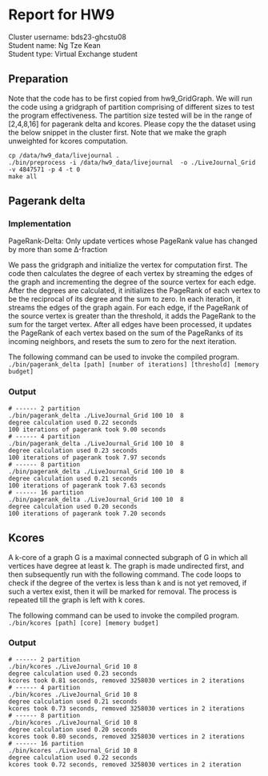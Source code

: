 # Report for HW9

Cluster username: bds23-ghcstu08  
Student name: Ng Tze Kean  
Student type: Virtual Exchange student  

## Preparation

Note that the code has to be first copied from hw9_GridGraph. We will run the code using a gridgraph of partition comprising of different sizes to test the program effectiveness. The partition size tested will be in the range of [2,4,8,16] for pagerank delta and kcores. Please copy the the dataset using the below snippet in the cluster first. Note that we make the graph unweighted for kcores computation.

```shell
cp /data/hw9_data/livejournal .
./bin/preprocess -i /data/hw9_data/livejournal  -o ./LiveJournal_Grid -v 4847571 -p 4 -t 0
make all
```

## Pagerank delta

### Implementation

PageRank-Delta: Only update vertices whose PageRank value has changed by more than some Δ-fraction

We pass the gridgraph and initialize the vertex for computation first. The code then calculates the degree of each vertex by streaming the edges of the graph and incrementing the degree of the source vertex for each edge. After the degrees are calculated, it initializes the PageRank of each vertex to be the reciprocal of its degree and the sum to zero. In each iteration, it streams the edges of the graph again. For each edge, if the PageRank of the source vertex is greater than the threshold, it adds the PageRank to the sum for the target vertex. After all edges have been processed, it updates the PageRank of each vertex based on the sum of the PageRanks of its incoming neighbors, and resets the sum to zero for the next iteration.

The following command can be used to invoke the compiled program. ```./bin/pagerank_delta [path] [number of iterations] [threshold] [memory budget]```

### Output

```shell
# ------ 2 partition
./bin/pagerank_delta ./LiveJournal_Grid 100 10  8
degree calculation used 0.22 seconds
100 iterations of pagerank took 9.00 seconds
# ------ 4 partition
./bin/pagerank_delta ./LiveJournal_Grid 100 10  8
degree calculation used 0.23 seconds
100 iterations of pagerank took 7.97 seconds
# ------ 8 partition
./bin/pagerank_delta ./LiveJournal_Grid 100 10  8
degree calculation used 0.21 seconds
100 iterations of pagerank took 7.63 seconds
# ------ 16 partition
./bin/pagerank_delta ./LiveJournal_Grid 100 10  8
degree calculation used 0.20 seconds
100 iterations of pagerank took 7.20 seconds
```

## Kcores

A k-core of a graph G is a maximal connected subgraph of G in which all vertices have degree at least k. The graph is made undirected first, and then subsequently run with the following command. The code loops to check if the degree of the vertex is less than k and is not yet removed, if such a vertex exist, then it will be marked for removal. The process is repeated till the graph is left with k cores.

The following command can be used to invoke the compiled program. ```./bin/kcores [path] [core] [memory budget]```

### Output

```shell
# ------ 2 partition
./bin/kcores ./LiveJournal_Grid 10 8
degree calculation used 0.23 seconds
kcores took 0.81 seconds, removed 3258030 vertices in 2 iterations
# ------ 4 partition
./bin/kcores ./LiveJournal_Grid 10 8
degree calculation used 0.21 seconds
kcores took 0.73 seconds, removed 3258030 vertices in 2 iterations
# ------ 8 partition
./bin/kcores ./LiveJournal_Grid 10 8
degree calculation used 0.20 seconds
kcores took 0.80 seconds, removed 3258030 vertices in 2 iterations
# ------ 16 partition
./bin/kcores ./LiveJournal_Grid 10 8
degree calculation used 0.22 seconds
kcores took 0.72 seconds, removed 3258030 vertices in 2 iteration
```
